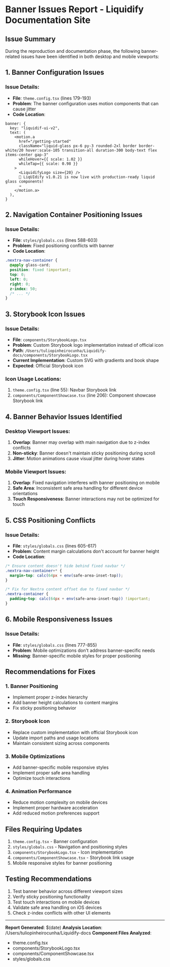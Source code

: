 # Banner Issues Report - Liquidify Documentation Site

## Issue Summary
During the reproduction and documentation phase, the following banner-related issues have been identified in both desktop and mobile viewports:

## 1. Banner Configuration Issues

### Issue Details:
- **File**: `theme.config.tsx` (lines 179-193)
- **Problem**: The banner configuration uses motion components that can cause jitter
- **Code Location**:
```tsx
banner: {
  key: "liquidif-ui-v2",
  text: (
    <motion.a
      href="/getting-started"
      className="liquid-glass px-6 py-3 rounded-2xl border border-white/20 hover:scale-105 transition-all duration-300 body-text flex items-center gap-3"
      whileHover={{ scale: 1.02 }}
      whileTap={{ scale: 0.98 }}
    >
      <LiquidifyLogo size={20} />
      🎉 LiqUIdify v1.0.21 is now live with production-ready liquid glass components!
      →
    </motion.a>
  ),
}
```

## 2. Navigation Container Positioning Issues

### Issue Details:
- **File**: `styles/globals.css` (lines 588-603)
- **Problem**: Fixed positioning conflicts with banner
- **Code Location**:
```css
.nextra-nav-container {
  @apply glass-card;
  position: fixed !important;
  top: 0;
  left: 0;
  right: 0;
  z-index: 50;
  /* ... */
}
```

## 3. Storybook Icon Issues

### Issue Details:
- **File**: `components/StorybookLogo.tsx`
- **Problem**: Custom Storybook logo implementation instead of official icon
- **Path**: `/Users/tuliopinheirocunha/Liquidify-docs/components/StorybookLogo.tsx`
- **Current Implementation**: Custom SVG with gradients and book shape
- **Expected**: Official Storybook icon

### Icon Usage Locations:
1. `theme.config.tsx` (line 55): Navbar Storybook link
2. `components/ComponentShowcase.tsx` (line 206): Component showcase Storybook link

## 4. Banner Behavior Issues Identified

### Desktop Viewport Issues:
1. **Overlap**: Banner may overlap with main navigation due to z-index conflicts
2. **Non-sticky**: Banner doesn't maintain sticky positioning during scroll
3. **Jitter**: Motion animations cause visual jitter during hover states

### Mobile Viewport Issues:
1. **Overlap**: Fixed navigation interferes with banner positioning on mobile
2. **Safe Area**: Inconsistent safe area handling for different device orientations
3. **Touch Responsiveness**: Banner interactions may not be optimized for touch

## 5. CSS Positioning Conflicts

### Issue Details:
- **File**: `styles/globals.css` (lines 605-617)
- **Problem**: Content margin calculations don't account for banner height
- **Code Location**:
```css
/* Ensure content doesn't hide behind fixed navbar */
.nextra-nav-container+* {
  margin-top: calc(64px + env(safe-area-inset-top));
}

/* Fix for Nextra content offset due to fixed navbar */
.nextra-container {
  padding-top: calc(64px + env(safe-area-inset-top)) !important;
}
```

## 6. Mobile Responsiveness Issues

### Issue Details:
- **File**: `styles/globals.css` (lines 777-855)
- **Problem**: Mobile optimizations don't address banner-specific needs
- **Missing**: Banner-specific mobile styles for proper positioning

## Recommendations for Fixes

### 1. Banner Positioning
- Implement proper z-index hierarchy
- Add banner height calculations to content margins
- Fix sticky positioning behavior

### 2. Storybook Icon
- Replace custom implementation with official Storybook icon
- Update import paths and usage locations
- Maintain consistent sizing across components

### 3. Mobile Optimizations
- Add banner-specific mobile responsive styles
- Implement proper safe area handling
- Optimize touch interactions

### 4. Animation Performance
- Reduce motion complexity on mobile devices
- Implement proper hardware acceleration
- Add reduced motion preferences support

## Files Requiring Updates

1. `theme.config.tsx` - Banner configuration
2. `styles/globals.css` - Navigation and positioning styles
3. `components/StorybookLogo.tsx` - Icon implementation
4. `components/ComponentShowcase.tsx` - Storybook link usage
5. Mobile responsive styles for banner positioning

## Testing Recommendations

1. Test banner behavior across different viewport sizes
2. Verify sticky positioning functionality
3. Test touch interactions on mobile devices
4. Validate safe area handling on iOS devices
5. Check z-index conflicts with other UI elements

---

**Report Generated**: $(date)
**Analysis Location**: /Users/tuliopinheirocunha/Liquidify-docs
**Component Files Analyzed**: 
- theme.config.tsx
- components/StorybookLogo.tsx  
- components/ComponentShowcase.tsx
- styles/globals.css
